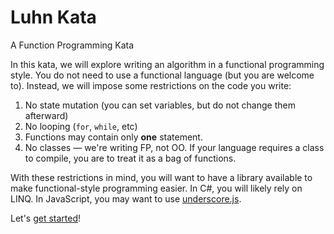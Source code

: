 # Luhn Kata
A Function Programming Kata

In this kata, we will explore writing an algorithm in a functional programming style. You do not need to use a functional language (but you are welcome to). Instead, we will impose some restrictions on the code you write:

1. No state mutation (you can set variables, but do not change them afterward)
2. No looping (`for`, `while`, etc)
3. Functions may contain only **one** statement.
4. No classes &mdash; we're writing FP, not OO. If your language requires a class to compile, you are to treat it as a bag of functions.

With these restrictions in mind, you will want to have a library available to make functional-style programming easier. In C#, you will likely rely on LINQ. In JavaScript, you may want to use [underscore.js](http://underscorejs.org).

Let's [get started](step-1.md)!
